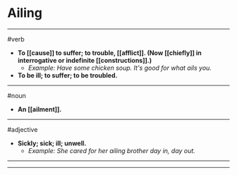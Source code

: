# Ailing
---
#verb
- **To [[cause]] to suffer; to trouble, [[afflict]]. (Now [[chiefly]] in interrogative or indefinite [[constructions]].)**
	- _Example: Have some chicken soup. It's good for what ails you._
- **To be ill; to suffer; to be troubled.**
---
#noun
- **An [[ailment]].**
---
#adjective
- **Sickly; sick; ill; unwell.**
	- _Example: She cared for her ailing brother day in, day out._
---
---

